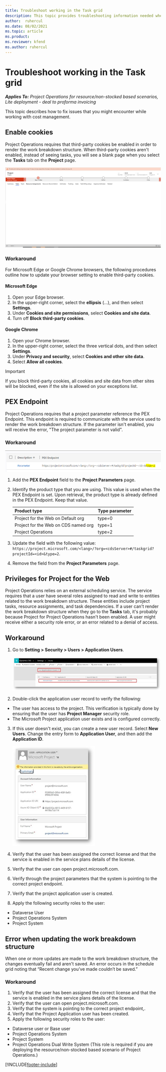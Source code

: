 ```yaml
---
title: Troubleshoot working in the Task grid 
description: This topic provides troubleshooting information needed when working in the Task grid.
author:  ruhercul
ms.date: 08/02/2021 
ms.topic: article
ms.product:
ms.reviewer: kfend
ms.author: ruhercul
---
```


# Troubleshoot working in the Task grid 

_**Applies To:** Project Operations for resource/non-stocked based scenarios, Lite deployment - deal to proforma invoicing_

This topic describes how to fix issues that you might encounter while working with cost management.

## Enable cookies

Project Operations requires that third-party cookies be enabled in order to render the work breakdown structure. When third-party cookies aren't enabled, instead of seeing tasks, you will see a blank page when you select the **Tasks** tab on the **Project** page.

![Blank tab when third party cookies are not enabled.](media/blankschedule.png)


### Workaround
For Microsoft Edge or Google Chrome browsers, the following procedures outline how to update your browser setting to enable third-party cookies.

#### Microsoft Edge

1. Open your Edge browser.
2. In the upper-right corner, select the **ellipsis** (...), and then select **Settings**.
3. Under **Cookies and site permissions**, select **Cookies and site data**.
4. Turn off **Block third-party cookies**.

#### Google Chrome

1. Open your Chrome browser.
2. In the upper-right corner, select the three vertical dots, and then select **Settings**.
3. Under **Privacy and security**, select **Cookies and other site data**.
4. Select **Allow all cookies**.

> [!IMPORTANT]
> If you block third-party cookies, all cookies and site data from other sites will be blocked, even if the site is allowed on your exceptions list.

## PEX Endpoint

Project Operations requires that a project parameter reference the PEX Endpoint. This endpoint is required to communicate with the service used to render the work breakdown structure. If the parameter isn't enabled, you will receive the error, "The project parameter is not valid". 

### Workaround
 ![PEX Endpoint field on the project parameter.](media/pex-endpoint.png)

1. Add the **PEX Endpoint** field to the **Project Parameters** page.
2. Identify the product type that you are using. This value is used when the PEX Endpoint is set. Upon retrieval, the product type is already defined in the PEX Endpoint. Keep that value. 

   | Product type                         | Type parameter |
   |--------------------------------------|----------------|
   | Project for the Web on Default org   | type=0         |
   | Project for the Web on CDS named org | type=1         |
   | Project Operations                   | type=2         |

3. Update the field with the following value: `https://project.microsoft.com/<lang>/?org=<cdsServer>#/taskgrid?projectId=<id>&type=2`.
5. Remove the field from the **Project Parameters** page.

## Privileges for Project for the Web

Project Operations relies on an external scheduling service. The service requires that a user have several roles assigned to read and write to entities related to the work breakdown structure. These entities include project tasks, resource assignments, and task dependencies. If a user can't render the work breakdown structure when they go to the **Tasks** tab, it's probably because Project for Project Operations hasn't been enabled. A user might receive either a security role error, or an error related to a denial of access.


## Workaround

1. Go to **Setting > Security > Users > Application Users**.  

   ![Application reader.](media/applicationuser.jpg)
   
2. Double-click the application user record to verify the following:

 - The user has access to the project. This verification is typically done by ensuring that the user has **Project Manager** security role.
 - The Microsoft Project application user exists and is configured correctly.
 
3. If this user doesn't exist, you can create a new user record. Select **New Users**. Change the entry form to **Application User**, and then add the **Application ID**.

   ![Application user details.](media/applicationuserdetails.jpg)

4. Verify that the user has been assigned the correct license and that the service is enabled in the service plans details of the license.
5. Verify that the user can open project.microsoft.com.
6. Verify through the project parameters that the system is pointing to the correct project endpoint.
7. Verify that the project application user is created.
8. Apply the following security roles to the user:

  - Dataverse User
  - Project Operations System
  - Project System

## Error when updating the work breakdown structure

When one or more updates are made to the work breakdown structure, the changes eventually fail and aren't saved. An error occurs in the schedule grid noting that “Recent change you’ve made couldn’t be saved.”

### Workaround

1. Verify that the user has been assigned the correct license and that the service is enabled in the service plans details of the license.
2. Verify that the user can open project.microsoft.com.
3. Verify that the system is pointing to the correct project endpoint,.
4. Verify that the Project Application user has been created.
5. Apply the following security roles to the user:
  
  - Dataverse user or Base user
  - Project Operations System
  - Project System
  - Project Operations Dual Write System (This role is required if you are deploying the resource/non-stocked based scenario of Project Operations.)


[!INCLUDE[footer-include](../includes/footer-banner.md)]
